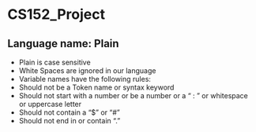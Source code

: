 # CS152_Project

## Language name: Plain


- Plain is case sensitive
- White Spaces are ignored in our language
- Variable names have the following rules:
- Should not be a Token name or syntax keyword
- Should not start with a number or be a number or a “ : ” or whitespace or uppercase letter
- Should not contain a “$” or “#”
- Should not end in or contain “.” 
